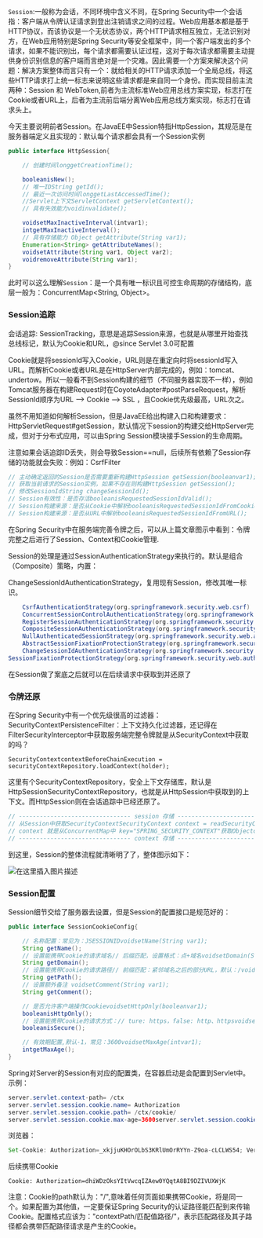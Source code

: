 `Session`:一般称为会话，不同环境中含义不同，在Spring Security中一个会话指：客户端从令牌认证请求到登出注销请求之间的过程。Web应用基本都是基于HTTP协议，而该协议是一个无状态协议，两个HTTP请求相互独立，无法识别对方，在Web应用特别是Spring Security等安全框架中，同一个客户端发出的多个请求，如果不能识别出，每个请求都需要认证过程，这对于每次请求都需要主动提供身份识别信息的客户端而言绝对是一个灾难。因此需要一个方案来解决这个问题：解决方案整体而言只有一个：就给相关的HTTP请求添加一个全局总线，将这些HTTP请求打上统一标志来说明这些请求都是来自同一个身份。而实现目前主流两种：Session 和 WebToken,前者为主流标准Web应用总线方案实现，标志打在Cookie或者URL上，后者为主流前后端分离Web应用总线方案实现，标志打在请求头上。

今天主要说明前者Session。在JavaEE中Session特指HttpSession，其规范是在服务器端定义且实现的：默认每个请求都会具有一个Session实例

```java
public interface HttpSession{

    // 创建时间longgetCreationTime();

    booleanisNew();
    // 唯一IDString getId();
    // 最近一次访问时间longgetLastAccessedTime();
    //Servlet上下文ServletContext getServletContext();
    // 具有失效能力voidinvalidate();

    voidsetMaxInactiveInterval(intvar1);
    intgetMaxInactiveInterval();
    // 具有存储能力 Object getAttribute(String var1);
    Enumeration<String> getAttributeNames();
    voidsetAttribute(String var1, Object var2);
    voidremoveAttribute(String var1);
}
```

此时可以这么理解`Session`：是一个具有唯一标识且可控生命周期的存储结构，底层一般为：ConcurrentMap<String, Object>。

### Session追踪

会话追踪: SessionTracking，意思是追踪Session来源，也就是从哪里开始查找总线标记，默认为Cookie和URL，@since Servlet 3.0可配置

Cookie就是将sessionId写入Cookie，URL则是在重定向时将sessionId写入URL。而解析Cookie或者URL是在HttpServer内部完成的，例如：tomcat、undertow。所以一般看不到Session构建的细节（不同服务器实现不一样），例如Tomcat服务器在构建Request时在CoyoteAdapter#postParseRequest，解析SessionId顺序为URL --> Cookie --> SSL ，且Cookie优先级最高，URL次之。


虽然不用知道如何解析Session，但是JavaEE给出构建入口和构建要求：HttpServletRequest#getSession，默认情况下session的构建交给HttpServer完成，但对于分布式应用，可以由Spring Session模块接手Session的生命周期。

注意如果会话追踪ID丢失，则会导致Session==null，后续所有依赖了Session存储的功能就会失败：例如：CsrfFilter


```java
// 主动确定返回的Session是否需要重新构建HttpSession getSession(booleanvar1);
// 获取当前请求的Session实例，如果不存在则构建HttpSession getSession();
// 修改SessionIdString changeSessionId();
// Session有效性：是否存活booleanisRequestedSessionIdValid();
// Session构建来源：是否从Cookie中解析booleanisRequestedSessionIdFromCookie();
// Session构建来源：是否从URL中解析booleanisRequestedSessionIdFromURL();
```

在Spring Security中在服务端完善令牌之后，可以从上篇文章图示中看到：令牌完整之后进行了Session、Context和Cookie管理.


Session的处理是通过SessionAuthenticationStrategy来执行的。默认是组合（Composite）策略，内置：

ChangeSessionIdAuthenticationStrategy，复用现有Session，修改其唯一标识。

```java
    CsrfAuthenticationStrategy(org.springframework.security.web.csrf)
    ConcurrentSessionControlAuthenticationStrategy(org.springframework.security.web.authentication.session)
    RegisterSessionAuthenticationStrategy(org.springframework.security.web.authentication.session)
    CompositeSessionAuthenticationStrategy(org.springframework.security.web.authentication.session)
    NullAuthenticatedSessionStrategy(org.springframework.security.web.authentication.session)
    AbstractSessionFixationProtectionStrategy(org.springframework.security.web.authentication.session)
    ChangeSessionIdAuthenticationStrategy(org.springframework.security.web.authentication.session)
SessionFixationProtectionStrategy(org.springframework.security.web.authentication.session)
```

在Session做了案底之后就可以在后续请求中获取到并还原了

### 令牌还原

在Spring Security中有一个优先级很高的过滤器：SecurityContextPersistenceFilter：上下文持久化过滤器，还记得在FilterSecurityInterceptor中获取服务端完整令牌就是从SecurityContext中获取的吗？

`SecurityContextcontextBeforeChainExecution = securityContextRepository.loadContext(holder);`

这里有个SecurityContextRepository，安全上下文存储库，默认是HttpSessionSecurityContextRepository，也就是从HttpSession中获取到的上下文。而HttpSession则在会话追踪中已经还原了。

```java
// -------------------------------- session 存储 ------------------------------// 先获取到请求中的SessionHttpSession httpSession = request.getSession(false);
// 从Session中获取SecurityContextSecurityContext context = readSecurityContextFromSession(httpSession);
// context 就是从ConcurrentMap中 key="SPRING_SECURITY_CONTEXT"获取ObjectcontextFromSession = httpSession.getAttribute(springSecurityContextKey);
// -------------------------------- context 存储 ------------------------------SecurityContextHolder.setContext(context);
```

到这里，Session的整体流程就清晰明了了，整体图示如下：

![在这里插入图片描述](https://img-blog.csdnimg.cn/1ba8f7c713234b5f8d84d445b0ba82ee.png?x-oss-process=image/watermark,type_d3F5LXplbmhlaQ,shadow_50,text_Q1NETiBAbGVlZGNvZGVKb2huMDE=,size_14,color_FFFFFF,t_70,g_se,x_16)

### Session配置

Session细节交给了服务器去设置，但是Session的配置接口是规范好的：

```java
public interface SessionCookieConfig{

    // 名称配置：常见为：JSESSIONIDvoidsetName(String var1);
    String getName();
    // 设置能携带Cookie的请求域名// 后缀匹配，设置格式：点+域名voidsetDomain(String var1);
    String getDomain();
    // 设置能携带Cookie的请求路径// 前缀匹配：紧邻域名之后的部分URL，默认：/voidsetPath(String var1);
    String getPath();
    // 设置额外备注 voidsetComment(String var1);
    String getComment();

    // 是否允许客户端操作CookievoidsetHttpOnly(booleanvar1);
    booleanisHttpOnly();
    // 设置能携带Cookie的请求方式：// ture: https，false: http、httpsvoidsetSecure(booleanvar1);
    booleanisSecure();

    // 有效期配置,默认-1，常见：3600voidsetMaxAge(intvar1);
    intgetMaxAge();
}

```

Spring对Server的Session有对应的配置类，在容器启动是会配置到Servlet中。示例：

```java
server.servlet.context-path= /ctx
server.servlet.session.cookie.name= Authorization
server.servlet.session.cookie.path= /ctx/cookie/
server.servlet.session.cookie.max-age=3600server.servlet.session.cookie.http-only=trueserver.servlet.session.cookie.secure=falseserver.servlet.session.cookie.comment=new cookie name

```

浏览器：

```java
Set-Cookie: Authorization=_xkjjuKHOrOLbS3KRlUmOrRYYn-Z9oa-cLCLWS54; Version=1; Path=/ctx/cookie/; HttpOnly; Max-Age=3600; Expires=Mon, 26-Oct-2020 02:25:57 GMT; Comment="new cookie name"
```

后续携带Cookie

`Cookie: Authorization=dhiWDzOksYItVwcqIZAew0YQqtA8BI9DZIVUXWjK`

注意：Cookie的path默认为："/",意味着任何页面如果携带Cookie，将是同一个。如果配置为其他值，一定要保证Spring Security的认证路径能匹配到来传输Cookie。配置格式应该为："contextPath/匹配值路径/"，表示匹配路径及其子路径都会携带匹配路径请求是产生的Cookie。

